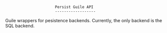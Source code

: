                           Persist Guile API
                          ------------------

Guile wrappers for pesistence backends. Currently, the only backend is
the SQL backend.
